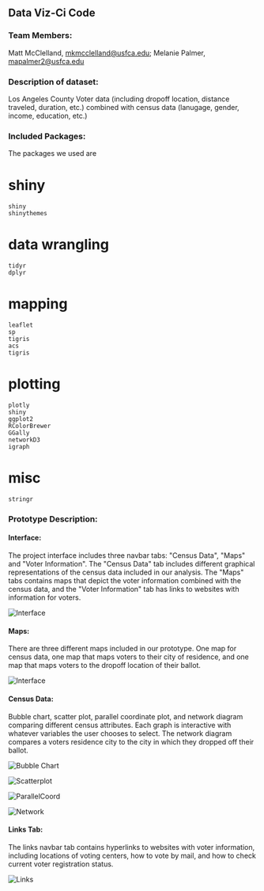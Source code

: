 ## Data Viz-Ci Code

### Team Members:
Matt McClelland, mkmcclelland@usfca.edu; 
Melanie Palmer, mapalmer2@usfca.edu

### Description of dataset:
Los Angeles County Voter data (including dropoff location, distance traveled, duration, etc.) combined with census data (lanugage, gender, income, education, etc.)

### Included Packages: 
The packages we used are 
# shiny
```
shiny
shinythemes
```
# data wrangling
```
tidyr
dplyr
```
# mapping
```
leaflet
sp
tigris
acs
tigris
```
# plotting
```
plotly
shiny
ggplot2
RColorBrewer
GGally
networkD3
igraph
```
# misc
```
stringr
```


### Prototype Description: 
#### Interface:
The project interface includes three navbar tabs: "Census Data", "Maps" and "Voter Information". The "Census Data" tab includes different graphical representations of the census data included in our analysis. The "Maps" tabs contains maps that depict the voter information combined with the census data, and the "Voter Information" tab has links to websites with information for voters. 

![Interface](https://github.com/usfviz/DataViz-ciCode-/blob/master/screen-shots/interface.png "Interface Proto-Type")


#### Maps:
There are three different maps included in our prototype. One map for census data, one map that maps voters to their city of residence, and one map that maps voters to the dropoff location of their ballot.

![Interface](https://github.com/usfviz/DataViz-ciCode-/blob/master/screen-shots/censusMap.png "Interface Proto-Type")

#### Census Data: 
Bubble chart, scatter plot, parallel coordinate plot, and network diagram comparing different census attributes. Each graph is interactive with whatever variables the user chooses to select. The network diagram compares a voters residence city to the city in which they dropped off their ballot.

![Bubble Chart](https://github.com/usfviz/DataViz-ciCode-/blob/master/screen-shots/bubble.png "Bubble Chart Proto-Type")

![Scatterplot](https://github.com/usfviz/DataViz-ciCode-/blob/master/screen-shots/scatter.png "Scatterplot Proto-Type")

![ParallelCoord](https://github.com/usfviz/DataViz-ciCode-/blob/master/screen-shots/paracoord.png "Parallel Coord. Proto-Type")

![Network](https://github.com/usfviz/DataViz-ciCode-/blob/master/screen-shots/network.png "Network Proto-Type")




#### Links Tab:
The links navbar tab contains hyperlinks to websites with voter information, including locations of voting centers, how to vote by mail, and how to check current voter registration status. 


![Links](https://github.com/usfviz/DataViz-ciCode-/blob/master/screen-shots/links.png "Links Proto-Type")


